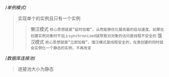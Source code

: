 /*单例模式*/
> 实现单个的实例且只有一个实例
  >> 懒汉模式
     ```核心思想就是“延时加载“，从而能够优化服务器的启动速度。如果在创建实例对象时不加上synchronized就导致对对象的访问是线程不安全的```
  >> 饿汉模式
     ```核心思想就是“立即加载”，饿汉模式是线程安全的，在类创建的同时就会实例化一个静态的实例，不再改变```

/*数据库连接池*/
> 连接池大小为静态
